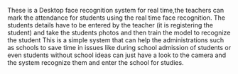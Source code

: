 These is a Desktop face recognition system for real time,the teachers can mark the attendance for students using the real time face recognition.
The students details have to be entered by the teacher (it is registering the student) and take the students photos and then train the model to recognize the student
This is a simple system that can help the administrations such as schools to save time in issues like during school admission of students or even students without school ideas can just have a look to the camera and 
the system recognize them and enter the school for studies.
